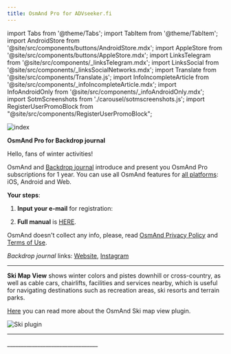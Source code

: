 ```yaml
---
title: OsmAnd Pro for ADVseeker.fi
---
```


import Tabs from '@theme/Tabs';
import TabItem from '@theme/TabItem';
import AndroidStore from '@site/src/components/buttons/AndroidStore.mdx';
import AppleStore from '@site/src/components/buttons/AppleStore.mdx';
import LinksTelegram from '@site/src/components/_linksTelegram.mdx';
import LinksSocial from '@site/src/components/_linksSocialNetworks.mdx';
import Translate from '@site/src/components/Translate.js';
import InfoIncompleteArticle from '@site/src/components/_infoIncompleteArticle.mdx';
import InfoAndroidOnly from '@site/src/components/_infoAndroidOnly.mdx';
import SotmScreenshots from './carousel/sotmscreenshots.js';
import RegisterUserPromoBlock from "@site/src/components/RegisterUserPromoBlock";

![index](@site/static/img/promo/backdrop/backdrop.png)


**OsmAnd Pro for Backdrop journal**

Hello, fans of winter activities!

OsmAnd and [Backdrop journal](https://www.backdropjournal.com/) introduce and present you OsmAnd Pro subscriptions for 1 year. 
You can use all OsmAnd features for [all platforms](https://osmand.net/docs/user/personal/osmand-cloud#cross-platform): iOS, Android and Web.

**Your steps**:

1. **Input your e-mail** for registration:
   
<RegisterUserPromoBlock  promoKey='backdrop'/>

<p> </p>

2. **Full manual** is [HERE](https://osmand.net/promo/manual#english-version).

OsmAnd doesn't collect any info, please, read [OsmAnd Privacy Policy](https://osmand.net/docs/legal/privacy-policy) and [Terms of Use](https://osmand.net/docs/legal/terms-of-use).

_Backdrop journal_ links: [Website](https://www.backdropjournal.com/), [Instagram](https://www.instagram.com/backdropjournal/)
________________________________

**Ski Map View** shows winter colors and pistes downhill or cross-country, as well as cable cars, chairlifts, facilities and services nearby, which is useful for navigating destinations such as recreation areas, ski resorts and terrain parks.

[Here](https://osmand.net/docs/user/plugins/ski-maps) you can read more about the OsmAnd Ski map view plugin.

![Ski plugin](@site/static/img/promo/backdrop/skiplugin.png)
_______________________________


<SotmScreenshots />
_________________________________


<LinksSocial/>
<LinksTelegram/>

